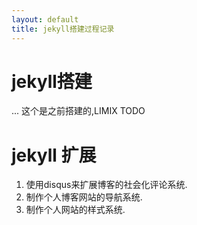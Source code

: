 ```yaml
---
layout: default
title: jekyll搭建过程记录
---
```


# jekyll搭建
... 这个是之前搭建的,LIMIX TODO

# jekyll 扩展
1. 使用disqus来扩展博客的社会化评论系统.
1. 制作个人博客网站的导航系统.
1. 制作个人网站的样式系统.



